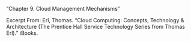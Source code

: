“Chapter 9. Cloud Management Mechanisms”

Excerpt From: Erl, Thomas. “Cloud Computing: Concepts, Technology & Architecture (The Prentice Hall Service Technology Series from Thomas Erl).” iBooks. 
